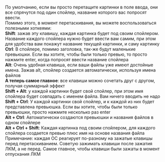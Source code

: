 
По умолчанию, если вы просто перетащите картинки в поле ввода, они все спрячутся под один спойлер, название которого вас попросят ввести. <br>
Помимо этого, в момент перетаскивания, вы можете воспользоваться полезными хоткеями:<br>
<strong>Shift</strong>: зажав эту клавишу, каждая картинка будет под своим спойлером. Название каждого спойлера нужно будет ввести вам самим, при этом для удобства вам покажут название текущей картинки, и саму картинку<br>
<strong>Ctrl</strong>: В спойлере, помимо заголовка, так-же будут маленькие превьюшки. Если вы хотите, чтобы были только превью, то просто нажмите enter, когда попросят ввести название спойлера<br>
<strong>Alt</strong>: Очень удобная клавиша, если ваши файлы уже имеют достойные имена. Зажав alt, спойлер создается автоматически, используя имена файлов<br>
<strong>А теперь самое главное</strong>: все клавиши можно сочетать друг с другом, получая суммарный эффект <br>
<strong>Shift + Alt</strong>: у каждой картинки будет свой спойлер, при этом имя спойлера будет совпадать с именем файла. Вам ничего вводить не надо <br>
<strong>Shift + Ctrl</strong>: У каждой картинки свой спойлер, и к каждой из них будет представлена превьюшка. Если вы хотите, чтобы были только превьюшки, просто нажмите несколько раз enter <br>
<strong>Alt + Ctrl</strong>: Автоматически создаются превьюшки и названия файлов в одном спойлере <br>
<strong>Alt + Ctrl + Shift</strong>: Каждая картинка под своим спойлером, для каждого спойлера создается превью плюс имя на основе названия файла <br>
Примечание: каждая ОС реагирует по-разному на зажатые клавишы перед перетаскиванием. Советую зажимать клавиши после зажатия ЛКМ, а не перед. Самое главное, чтобы клавиши были зажаты в момент отпускания ЛКМ<br>
